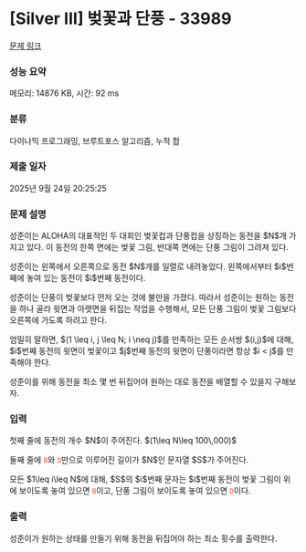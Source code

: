 # [Silver III] 벚꽃과 단풍 - 33989 

[문제 링크](https://www.acmicpc.net/problem/33989) 

### 성능 요약

메모리: 14876 KB, 시간: 92 ms

### 분류

다이나믹 프로그래밍, 브루트포스 알고리즘, 누적 합

### 제출 일자

2025년 9월 24일 20:25:25

### 문제 설명

<p>성준이는 ALOHA의 대표적인 두 대회인 벚꽃컵과 단풍컵을 상징하는 동전을 $N$개 가지고 있다. 이 동전의 한쪽 면에는 벚꽃 그림, 반대쪽 면에는 단풍 그림이 그려져 있다.</p>

<p>성준이는 왼쪽에서 오른쪽으로 동전 $N$개를 일렬로 내려놓았다. 왼쪽에서부터 $i$번째에 놓여 있는 동전이 $i$번째 동전이다.</p>

<p>성준이는 단풍이 벚꽃보다 먼저 오는 것에 불만을 가졌다. 따라서 성준이는 원하는 동전을 하나 골라 윗면과 아랫면을 뒤집는 작업을 수행해서, 모든 단풍 그림이 벚꽃 그림보다 오른쪽에 가도록 하려고 한다.</p>

<p>엄밀히 말하면, $(1 \leq i, j \leq N; i \neq j)$를 만족하는 모든 순서쌍 $(i,j)$에 대해, $i$번째 동전의 윗면이 벚꽃이고 $j$번째 동전의 윗면이 단풍이라면 항상 $i < j$를 만족해야 한다.</p>

<p>성준이를 위해 동전을 최소 몇 번 뒤집어야 원하는 대로 동전을 배열할 수 있을지 구해보자.</p>

### 입력 

 <p>첫째 줄에 동전의 개수 $N$이 주어진다. $(1\leq N\leq 100\,000)$</p>

<p>둘째 줄에 <span style="color:#e74c3c;"><code>B</code></span>와 <span style="color:#e74c3c;"><code>D</code></span>만으로 이루어진 길이가 $N$인 문자열 $S$가 주어진다.</p>

<p>모든 $1\leq i\leq N$에 대해, $S$의 $i$번째 문자는 $i$번째 동전이 벚꽃 그림이 위에 보이도록 놓여 있으면 <span style="color:#e74c3c;"><code>B</code></span>이고, 단풍 그림이 보이도록 놓여 있으면 <span style="color:#e74c3c;"><code>D</code></span>이다.</p>

### 출력 

 <p>성준이가 원하는 상태를 만들기 위해 동전을 뒤집어야 하는 최소 횟수를 출력한다.</p>

